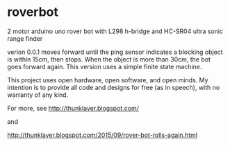 # roverbot
2 motor arduino uno rover bot with L298 h-bridge and HC-SR04 ultra sonic range finder

verion 0.0.1 moves forward until the ping sensor indicates a blocking object is within 15cm, then stops.  When the object is more than 30cm, the bot goes forward again.  This version uses a simple finite state machine.

This project uses open hardware, open software, and open minds. My intention is to provide all code and designs for free (as in speech), with no warranty of any kind.

For more, see
http://thunklayer.blogspot.com/

and 

http://thunklayer.blogspot.com/2015/09/rover-bot-rolls-again.html
